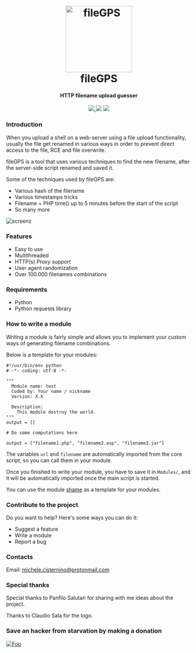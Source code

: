 <h1 align="center">
  <br>
  <a href="https://github.com/0blio/fileGPS"><img src="https://i.ibb.co/fGcyM2Y/fileGPS.png" alt="fileGPS" border="0" width="180"></a>
  <br>
  fileGPS
  <br>
</h1>

<h4 align="center">HTTP filename upload guesser</h4>

<p align="center">
  <a href="https://github.com/0blio/gileGPS/releases">
    <img src="https://img.shields.io/badge/Release-v0.2-blue.svg">
  </a>
  <img src="https://img.shields.io/badge/Licence-GPL3-brightgreen.svg">
  <img src="https://img.shields.io/badge/God-Not%20found-red.svg">
</p>

### Introduction
When you upload a shell on a web-server using a file upload functionality, usually the file get renamed in various ways in order to prevent direct access to the file, RCE and file overwrite.

fileGPS is a tool that uses various techniques to find the new filename, after the server-side script renamed and saved it.

Some of the techniques used by fileGPS are:

* Various hash of the filename
* Various timestamps tricks
* Filename + PHP time() up to 5 minutes before the start of the script
* So many more

![screenz](https://user-images.githubusercontent.com/33893182/59773713-62bc8e80-92ae-11e9-8fe2-2c65434dbbf1.PNG)

### Features
* Easy to use
* Multithreaded
* HTTP(s) Proxy support
* User agent randomization
* Over 100.000 filenames combinations

### Requirements
* Python
* Python requests library

### How to write a module
Writing a module is fairly simple and allows you to implement your custom ways of generating filename combinations.

Below is a template for your modules:
```
#!/usr/bin/env python
# -*- coding: utf-8 -*-

"""
  Module name: test
  Coded by: Your name / nickname
  Version: X.X
  
  Description:
    This module destroy the world.
"""
output = []

# Do some computations here

output = ["filename1.php", "filename2.asp", "filename3.jar"]
```

The variables `url` and `filename` are automatically imported from the core script, so you can call them in your module.

Once you finished to write your module, you have to save it in `Modules/`, and it will be automatically imported once the main script is started.

You can use the module [shame](https://github.com/0blio/fileGPS/blob/master/Modules/shame.py) as a template for your modules.


### Contribute to the project
Do you want to help? Here's some ways you can do it:

* Suggest a feature
* Write a module
* Report a bug

### Contacts
Email: michele.cisternino@protonmail.com

### Special thanks
Special thanks to Panfilo Salutari for sharing with me ideas about the project.

Thanks to Claudio Sala for the logo.

### Save an hacker from starvation by making a donation
[![Foo](https://www.paypalobjects.com/en_US/i/btn/btn_donate_LG.gif)](https://www.paypal.me/0blio)

